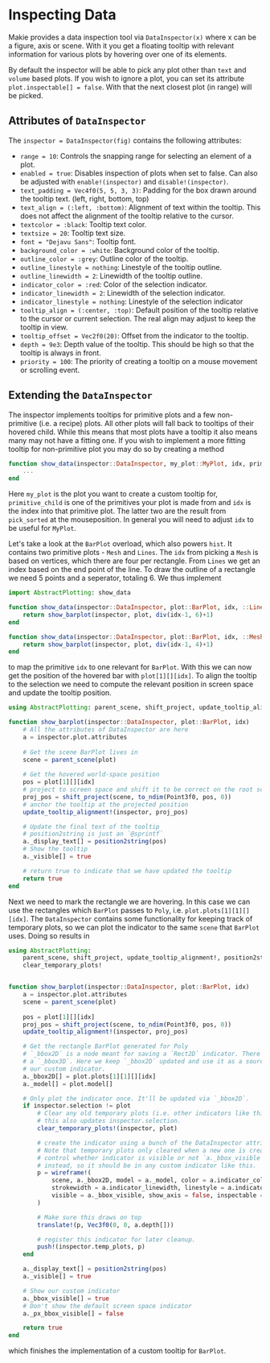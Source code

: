 
# Inspecting Data

Makie provides a data inspection tool via `DataInspector(x)` where x can be a 
figure, axis or scene. With it you get a floating tooltip with relevant 
information for various plots by hovering over one of its elements. 

By default the inspector will be able to pick any plot other than `text` and
`volume` based plots. If you wish to ignore a plot, you can set its attribute
`plot.inspectable[] = false`. With that the next closest plot (in range) will be
picked. 


## Attributes of `DataInspector`

The `inspector = DataInspector(fig)` contains the following attributes:

- `range = 10`: Controls the snapping range for selecting an element of a plot.
- `enabled = true`: Disables inspection of plots when set to false. Can also be adjusted with `enable!(inspector)` and `disable!(inspector)`.
- `text_padding = Vec4f0(5, 5, 3, 3)`: Padding for the box drawn around the tooltip text. (left, right, bottom, top)
- `text_align = (:left, :bottom)`: Alignment of text within the tooltip. This does not affect the alignment of the tooltip relative to the cursor.
- `textcolor = :black`: Tooltip text color.
- `textsize = 20`: Tooltip text size.
- `font = "Dejavu Sans"`: Tooltip font.
- `background_color = :white`: Background color of the tooltip.
- `outline_color = :grey`: Outline color of the tooltip.
- `outline_linestyle = nothing`: Linestyle of the tooltip outline.
- `outline_linewidth = 2`: Linewidth of the tooltip outline.
- `indicator_color = :red`: Color of the selection indicator.
- `indicator_linewidth = 2`: Linewidth of the selection indicator.
- `indicator_linestyle = nothing`: Linestyle of the selection indicator  
- `tooltip_align = (:center, :top)`: Default position of the tooltip relative to the cursor or current selection. The real align may adjust to keep the tooltip in view.
- `tooltip_offset = Vec2f0(20)`: Offset from the indicator to the tooltip.  
- `depth = 9e3`: Depth value of the tooltip. This should be high so that the tooltip is always in front.
- `priority = 100`: The priority of creating a tooltip on a mouse movement or scrolling event.


## Extending the `DataInspector`

The inspector implements tooltips for primitive plots and a few non-primitive
(i.e. a recipe) plots. All other plots will fall back to tooltips of their 
hovered child. While this means that most plots have a tooltip it also means 
many may not have a fitting one. If you wish to implement a more fitting tooltip
for non-primitive plot you may do so by creating a method 

```julia
function show_data(inspector::DataInspector, my_plot::MyPlot, idx, primitive_child::SomePrimitive)
    ...
end
```

Here `my_plot` is the plot you want to create a custom tooltip for, 
`primitive_child` is one of the primitives your plot is made from and `idx` is
the index into that primitive plot. The latter two are the result from 
`pick_sorted` at the mouseposition. In general you will need to adjust `idx` to 
be useful for `MyPlot`.

Let's take a look at the `BarPlot` overload, which also powers `hist`. It 
contains two primitive plots - `Mesh` and `Lines`. The `idx` from picking a 
`Mesh` is based on vertices, which there are four per rectangle. From `Lines` we
get an index based on the end point of the line. To draw the outline of a 
rectangle we need 5 points and a seperator, totaling 6. We thus implement

```julia
import AbstractPlotting: show_data

function show_data(inspector::DataInspector, plot::BarPlot, idx, ::Lines)
    return show_barplot(inspector, plot, div(idx-1, 6)+1)
end

function show_data(inspector::DataInspector, plot::BarPlot, idx, ::Mesh)
    return show_barplot(inspector, plot, div(idx-1, 4)+1)
end
```

to map the primitive `idx` to one relevant for `BarPlot`. With this we can now
get the position of the hovered bar with `plot[1][][idx]`. To align the tooltip
to the selection we need to compute the relevant position in screen space and
update the tooltip position. 

```julia
using AbstractPlotting: parent_scene, shift_project, update_tooltip_alignment!, position2string

function show_barplot(inspector::DataInspector, plot::BarPlot, idx)
    # All the attributes of DataInspector are here
    a = inspector.plot.attributes
    
    # Get the scene BarPlot lives in
    scene = parent_scene(plot)
    
    # Get the hovered world-space position
    pos = plot[1][][idx]
    # project to screen space and shift it to be correct on the root scene
    proj_pos = shift_project(scene, to_ndim(Point3f0, pos, 0))
    # anchor the tooltip at the projected position
    update_tooltip_alignment!(inspector, proj_pos)

    # Update the final text of the tooltip
    # position2string is just an `@sprintf`
    a._display_text[] = position2string(pos)
    # Show the tooltip
    a._visible[] = true

    # return true to indicate that we have updated the tooltip
    return true
end
```

Next we need to mark the rectangle we are hovering. In this case we can use the
rectangles which `BarPlot` passes to `Poly`, i.e. `plot.plots[1][1][][idx]`. The
`DataInspector` contains some functionality for keeping track of temporary plots, 
so we can plot the indicator to the same `scene` that `BarPlot` uses. Doing so
results in

```julia
using AbstractPlotting: 
    parent_scene, shift_project, update_tooltip_alignment!, position2string,
    clear_temporary_plots!


function show_barplot(inspector::DataInspector, plot::BarPlot, idx)
    a = inspector.plot.attributes
    scene = parent_scene(plot)
        
    pos = plot[1][][idx]
    proj_pos = shift_project(scene, to_ndim(Point3f0, pos, 0))
    update_tooltip_alignment!(inspector, proj_pos)

    # Get the rectangle BarPlot generated for Poly
    # `_bbox2D` is a node meant for saving a `Rect2D` indicator. There is also 
    # a `_bbox3D`. Here we keep `_bbox2D` updated and use it as a source for
    # our custom indicator.
    a._bbox2D[] = plot.plots[1][1][][idx]
    a._model[] = plot.model[]

    # Only plot the indicator once. It'll be updated via `_bbox2D`.
    if inspector.selection != plot
        # Clear any old temporary plots (i.e. other indicators like this)
        # this also updates inspector.selection.
        clear_temporary_plots!(inspector, plot)

        # create the indicator using a bunch of the DataInspector attributes.
        # Note that temporary plots only cleared when a new one is created. To
        # control whether indicator is visible or not `a._bbox_visible` is set
        # instead, so it should be in any custom indicator like this.
        p = wireframe!(
            scene, a._bbox2D, model = a._model, color = a.indicator_color, 
            strokewidth = a.indicator_linewidth, linestyle = a.indicator_linestyle,
            visible = a._bbox_visible, show_axis = false, inspectable = false
        )

        # Make sure this draws on top
        translate!(p, Vec3f0(0, 0, a.depth[]))

        # register this indicator for later cleanup.
        push!(inspector.temp_plots, p)
    end

    a._display_text[] = position2string(pos)
    a._visible[] = true

    # Show our custom indicator
    a._bbox_visible[] = true
    # Don't show the default screen space indicator
    a._px_bbox_visible[] = false

    return true
end
```

which finishes the implementation of a custom tooltip for `BarPlot`.